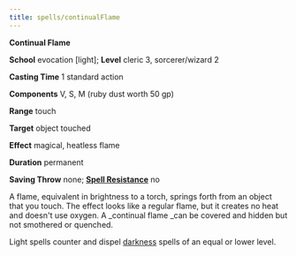 ```yaml
---
title: spells/continualFlame
---
```

 **Continual Flame**

**School** evocation [light]; **Level** cleric 3, sorcerer/wizard 2

**Casting Time** 1 standard action

**Components** V, S, M (ruby dust worth 50 gp)

**Range** touch

**Target** object touched

**Effect** magical, heatless flame

**Duration** permanent

**Saving Throw** none; **[Spell Resistance](../glossary#_spell-resistance)** no

A flame, equivalent in brightness to a torch, springs forth from an object that you touch. The effect looks like a regular flame, but it creates no heat and doesn't use oxygen. A _continual flame _can be covered and hidden but not smothered or quenched.

Light spells counter and dispel [darkness](darkness#_darkness) spells of an equal or lower level.

